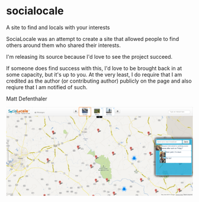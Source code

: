 socialocale
===========

A site to find and locals with your interests

SociaLocale was an attempt to create a site that allowed people to find others around them who shared their interests.

I'm releasing its source because I'd love to see the project succeed. 

If someone does find success with this, I'd love to be brought back in at some capacity, but it's up to you. 
At the very least, I do require that I am credited as the author (or contributing author) publicly on the page and also reqiure that I am notified of such.

Matt Defenthaler

![Screenshot](/docs/screenshot.png)
